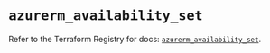 # `azurerm_availability_set`

Refer to the Terraform Registry for docs: [`azurerm_availability_set`](https://registry.terraform.io/providers/hashicorp/azurerm/3.86.0/docs/resources/availability_set).
